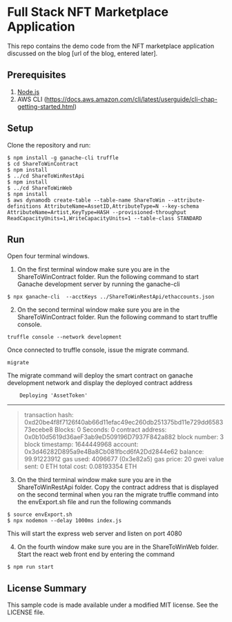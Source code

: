 # Full Stack NFT Marketplace Application


This repo contains the demo code from the NFT marketplace application discussed on the blog [url of the blog, entered later]. 

## Prerequisites

1. [Node.js](https://nodejs.org)
2. AWS CLI (https://docs.aws.amazon.com/cli/latest/userguide/cli-chap-getting-started.html)

## Setup

Clone the repository and run:

```console
$ npm install -g ganache-cli truffle
$ cd ShareToWinContract
$ npm install
$ ../cd ShareToWinRestApi
$ npm install
$ ../cd ShareToWinWeb
$ npm install
$ aws dynamodb create-table --table-name ShareToWin --attribute-definitions AttributeName=AssetID,AttributeType=N --key-schema AttributeName=Artist,KeyType=HASH --provisioned-throughput ReadCapacityUnits=1,WriteCapacityUnits=1 --table-class STANDARD
```

## Run

Open four terminal windows. 

1. On the first terminal window make sure you are in the ShareToWinContract folder. Run the following command to start Ganache development server by running the ganache-cli

```console
$ npx ganache-cli  --acctKeys ../ShareToWinRestApi/ethaccounts.json
```
2. On the second terminal window make sure you are in the ShareToWinContract folder. Run the following command to start truffle console.

```console
truffle console --network development
```
Once connected to truffle console, issue the migrate command. 

```console
migrate
```

The migrate command will deploy the smart contract on ganache development network and display the deployed contract address 

        Deploying 'AssetToken'
   ----------------------
   > transaction hash:    0xd20be4f8f7126f40ab66d11efac49ec260db251375bd11e729dd658373ecebe8
   > Blocks: 0            Seconds: 0
   > contract address:    0x0b10d5619d36aeF3ab9eD509196D7937F842a882
   > block number:        3
   > block timestamp:     1644449968
   > account:             0x3d46282D895a9e4Ba8Cb081fbcd6fA2Dd2844e62
   > balance:             99.91223912
   > gas used:            4096677 (0x3e82a5)
   > gas price:           20 gwei
   > value sent:          0 ETH
   > total cost:          0.08193354 ETH

3. On the third terminal window make sure you are in the ShareToWinRestApi folder. Copy the contract address that is displayed on the second terminal when you ran the migrate truffle command into the envExport.sh file and run the following commands

```console
$ source envExport.sh
$ npx nodemon --delay 1000ms index.js
```

This will start the express web server and listen on port 4080

4. On the fourth window make sure you are in the ShareToWinWeb folder. Start the react web front end by entering the command

```console
$ npm run start
```

## License Summary

This sample code is made available under a modified MIT license. See the LICENSE file.
